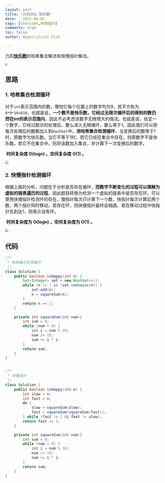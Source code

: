 ```yaml
---
layout: post
title: "力扣202.快乐数"
date:   2022-08-02
tags: [leetcode,快慢指针]
comments: true
toc: false
author: Hypocritical Fish

---
```


力扣[**快乐数**](https://leetcode.cn/problems/happy-number/)的哈希集合解法和快慢指针解法。<!-- more -->

<img src="https://hypofish-crowdfunding.oss-cn-shanghai.aliyuncs.com/myblog/20220802143112.png" style="zoom:50%;" />

## 思路

### 1. 哈希集合检测循环

​		对于`int`表示范围内的数，哪怕它每个位置上的数字均为9，其平方和为`9*9*10=810`，也就是说，**一个数不是快乐数，它经过无限次循环后的得到的数仍然在int的表示范围内**，因此不必考虑该数字无限增大的情况。也就是说，给定一个数字，它经过题示的处理后，要么进入无限循环，要么等于1。因此我们可以把每次处理后的数都加入到`HashSet`中，**用哈希集合检测循环**。当变换后的数等于1时，原数字为快乐数。当它不等于1时，若它已经在集合中存在，则原数字不是快乐数。若它不在集合中，则将该数加入集合，并计算下一次变换后的数字。

​		**时间复杂度 O(logn) ，空间复杂度 O(1)  。**

<img src="https://hypofish-crowdfunding.oss-cn-shanghai.aliyuncs.com/myblog/20220802144746.png" style="zoom:67%;" />

### 2. 快慢指针检测循环

​		根据上面的分析，问题在于分析是否存在循环，**而数字不断变化的过程可以理解为虚拟的链表遍历的过程**，因此题目转换为检测一个虚拟的链表中是否存在环。可以使用快慢指针检测环的存在，慢指针每次只计算下一个数，快指针每次计算后两个数，两个指针同时移动，若存在环，则快慢指针最终会相遇，若在移动过程中快指针先到达1，则表示没有环。

​		**时间复杂度为 O(logn)  ，空间复杂度为 O(1) 。**

<img src="https://hypofish-crowdfunding.oss-cn-shanghai.aliyuncs.com/myblog/20220802150511.png" style="zoom:67%;" />

## 代码

```java
/**
 * 哈希集合检测循环
 */
class Solution {
    public boolean isHappy(int n) {
		Set<Integer> set = new HashSet<>();
		while (n != 1 && !set.contains(n)) {
			set.add(n);
			n = squareSum(n);
		}
		return n == 1;
    }

	private int squareSum(int num){
		int sum = 0;
		while (num > 0) {
			int i = num % 10;
			num /= 10;
			sum += i * i;
		}
		return sum;
	}
}


/**
 * 快慢指针
 */
class Solution {
    public boolean isHappy(int n) {
		int slow = n;
		int fast = n;
		do {
			slow = squareSum(slow);
			fast = squareSum(squareSum(fast));
		} while (fast != 1 && fast != slow);
		return fast == 1;
    }

	private int squareSum(int num){
		int sum = 0;
		while (num > 0) {
			int i = num % 10;
			num /= 10;
			sum += i * i;
		}
		return sum;
	}
}
```